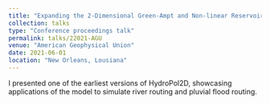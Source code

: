 ```yaml
---
title: "Expanding the 2-Dimensional Green-Ampt and Non-linear Reservoir Hydrological Model from SWMM to MATLAB®"
collection: talks
type: "Conference proceedings talk"
permalink: talks/22021-AGU
venue: "American Geophysical Union"
date: 2021-06-01
location: "New Orleans, Lousiana"
---
```

I presented one of the earliest versions of HydroPol2D, showcasing applications of the model to simulate river routing and pluvial flood routing.
